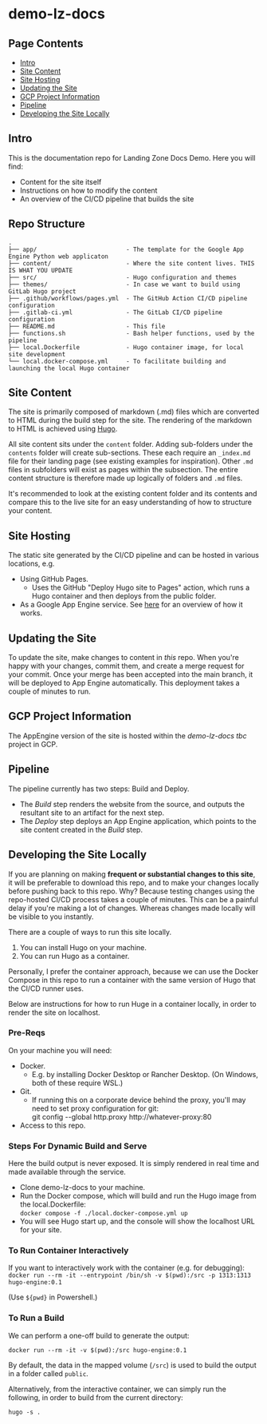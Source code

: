 # demo-lz-docs

## Page Contents

- [Intro](#intro)
- [Site Content](#site-content)
- [Site Hosting](#site-hosting)
- [Updating the Site](#updating-the-site)
- [GCP Project Information](#gcp-project-information)
- [Pipeline](#pipeline)
- [Developing the Site Locally](#developing-the-site-locally)

## Intro

This is the documentation repo for Landing Zone Docs Demo.  Here you will find:

- Content for the site itself
- Instructions on how to modify the content
- An overview of the CI/CD pipeline that builds the site

## Repo Structure

```
.
├── app/                         - The template for the Google App Engine Python web applicaton
├── content/                     - Where the site content lives. THIS IS WHAT YOU UPDATE
├── src/                         - Hugo configuration and themes
├── themes/                      - In case we want to build using GitLab Hugo project
├── .github/workflows/pages.yml  - The GitHub Action CI/CD pipeline configuration
├── .gitlab-ci.yml               - The GitLab CI/CD pipeline configuration
├── README.md                    - This file
├── functions.sh                 - Bash helper functions, used by the pipeline
├── local.Dockerfile             - Hugo container image, for local site development
└── local.docker-compose.yml     - To facilitate building and launching the local Hugo container
```

## Site Content

The site is primarily composed of markdown (.md) files which are converted to HTML during the build step for the site. The rendering of the markdown to HTML is achieved using [Hugo](https://gohugo.io/).  

All site content sits under the `content` folder. Adding sub-folders under the `contents` folder will create sub-sections.  These each require an `_index.md` file for their landing page (see existing examples for inspiration). Other `.md` files in subfolders will exist as pages within the subsection. The entire content structure is therefore made up logically of folders and `.md` files.

It's recommended to look at the existing content folder and its contents and compare this to the live site for an easy understanding of how to structure your content.

## Site Hosting

The static site generated by the CI/CD pipeline and can be hosted in various locations, e.g.
- Using GitHub Pages.
  - Uses the GitHub "Deploy Hugo site to Pages" action, which runs a Hugo container and then deploys from the public folder.
- As a Google App Engine service. See [here](https://cloud.google.com/appengine/docs/standard/python/getting-started/hosting-a-static-website) for an overview of how it works.

## Updating the Site

To update the site, make changes to content in _this_ repo.  When you're happy with your changes, commit them, and create a merge request for your commit.  Once your merge has been accepted into the main branch, it will be deployed to App Engine automatically.  This deployment takes a couple of minutes to run.

## GCP Project Information

The AppEngine version of the site is hosted within the _demo-lz-docs tbc_ project in GCP.

## Pipeline

The pipeline currently has two steps: Build and Deploy. 
  - The _Build_ step renders the website from the source, and outputs the resultant site to an artifact for the next step. 
  - The _Deploy_ step deploys an App Engine application, which points to the site content created in the _Build_ step.

## Developing the Site Locally

If you are planning on making **frequent or substantial changes to this site**, it will be preferable to download this repo, and to make your changes locally before pushing back to this repo.  Why?  Because testing changes using the repo-hosted CI/CD process takes a couple of minutes.  This can be a painful delay if you're making a lot of changes. Whereas changes made locally will be visible to you instantly.

There are a couple of ways to run this site locally.

1. You can install Hugo on your machine.
1. You can run Hugo as a container.

Personally, I prefer the container approach, because we can use the Docker Compose in this repo to run a container with the same version of Hugo that the CI/CD runner uses.

Below are instructions for how to run Huge in a container locally, in order to render the site on localhost.

### Pre-Reqs

On your machine you will need:

- Docker. 
  - E.g. by installing Docker Desktop or Rancher Desktop. (On Windows, both of these require WSL.)
- Git.
  - If running this on a corporate device behind the proxy, you'll may need to set proxy configuration for git: \
    git config --global http.proxy http://whatever-proxy:80
- Access to this repo.

### Steps For Dynamic Build and Serve

Here the build output is never exposed.  It is simply rendered in real time and made available through the service.

- Clone demo-lz-docs to your machine.
- Run the Docker compose, which will build and run the Hugo image from the local.Dockerfile: \
  `docker compose -f ./local.docker-compose.yml up`
- You will see Hugo start up, and the console will show the localhost URL for your site.

### To Run Container Interactively

If you want to interactively work with the container (e.g. for debugging): \
`docker run --rm -it --entrypoint /bin/sh -v $(pwd):/src -p 1313:1313 hugo-engine:0.1`

(Use `${pwd}` in Powershell.)

### To Run a Build

We can perform a one-off build to generate the output:

`docker run --rm -it -v $(pwd):/src hugo-engine:0.1`

By default, the data in the mapped volume (`/src`) is used to build the output in a folder called `public`.

Alternatively, from the interactive container, we can simply run the following, in order to build from the current directory:

`hugo -s .`